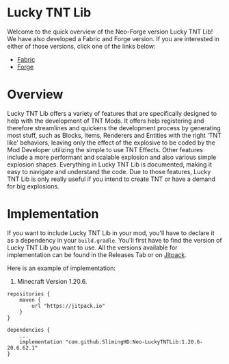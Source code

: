# Lucky TNT Lib

Welcome to the quick overview of the Neo-Forge version Lucky TNT Lib! We have also developed a Fabric and Forge version. 
If you are interested in either of those versions, click one of the links below:

- [Fabric](https://github.com/SlimingHD/Fabric-LuckyTNTLib)
- [Forge](https://github.com/SlimingHD/LuckyTNTLib)

# Overview

Lucky TNT Lib offers a variety of features that are specifically designed to help with the development of TNT Mods. It offers help registering and therefore streamlines and quickens the development process by generating most stuff, such as Blocks, Items, Renderers and Entities with the right 'TNT like' behaviors, leaving only the effect of the explosive to be coded by the Mod Developer utilizing the simple to use TNT Effects. Other features include a more performant and scalable explosion and also various simple explosion shapes. Everything in Lucky TNT Lib is documented, making it easy to navigate and understand the code. Due to those features, Lucky TNT Lib is only really useful if you intend to create TNT or have a demand for big explosions.

# Implementation

If you want to include Lucky TNT Lib in your mod, you'll have to declare it as a dependency in your `build.gradle`. You'll first have to find the version of Lucky TNT Lib you want to use. All the versions available for implementation can be found in the Releases Tab or on [Jitpack](https://jitpack.io/#SlimingHD/Neo-LuckyTNTLib).

Here is an example of implementation:
1. Minecraft Version 1.20.6.
```
repositories {
    maven {
        url "https://jitpack.io"
    }
}

dependencies {
    ...
    implementation "com.github.SlimingHD:Neo-LuckyTNTLib:1.20.6-20.6.62.1"
}
```
